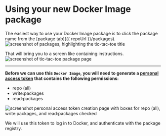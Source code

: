 # Using your new Docker Image package

The easiest way to use your Docker Image package is to click the package name from the [package tab]({{ repoUrl }}/packages).
![screenshot of packages, highlighting the tic-tac-toe title](https://i.imgur.com/d2nU7gj.png)

That will bring you to a screen like containing instructions.
![screenshot of tic-tac-toe package page](https://i.imgur.com/lkj2Ggy.png)

---

**Before we can use this `Docker Image`, you will need to generate a [personal access token](https://help.github.com/en/github/authenticating-to-github/creating-a-personal-access-token-for-the-command-line) that contains the following permissions:**
- repo (all)
- write:packages
- read:packages

![screenshot personal access token creation page with boxes for repo (all), write:packages, and read:packages checked](https://i.imgur.com/Ue9BJoV.png)

We will use this token to log in to Docker, and authenticate with the package registry.